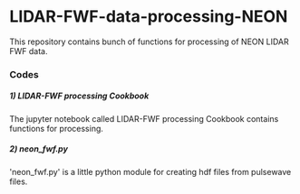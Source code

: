 # LIDAR-FWF-data-processing-NEON
This repository contains bunch of functions for processing of NEON LIDAR FWF data.
### Codes
##### 1) LIDAR-FWF processing Cookbook
The jupyter notebook called LIDAR-FWF processing Cookbook contains functions for processing.
##### 2) neon_fwf.py
'neon_fwf.py' is a little python module for creating hdf files from pulsewave files.
